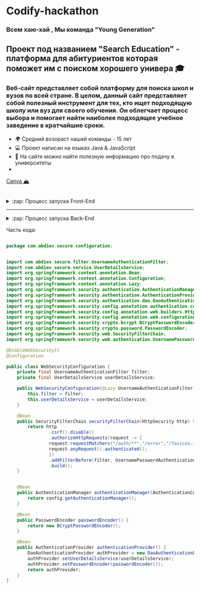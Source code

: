 # Codify-hackathon
### Всем хаю-хай , Мы команда  "Young Generation"



## Проект под названием "Search Education" -  платформа для абитуриентов которая поможет им с поиском хорошего универа 🎓
### Веб-сайт представляет собой платформу для поиска школ и вузов по всей стране. В целом, данный сайт представляет собой полезный инструмент для тех, кто ищет подходящую школу или вуз для своего обучения. Он облегчает процесс выбора и помогает найти наиболее подходящее учебное заведение в кратчайшие сроки.

- 🌍 Средний возораст нашей команды - 15 лет
- 💻 Проект написан на языках Java & JavaScript
- 👯 На сайте можно найти полезную информацию про подачу в университеты
- 

[Canva 🏔](https://www.canva.com/design/DAFc8yI2Q9U/EtTroeCMh2ZPEVytsscyJQ/edit?utm_content=DAFc8yI2Q9U&utm_campaign=designshare&utm_medium=link2&utm_source=sharebutton)



</br>


  <details>
  <summary>:zap: Процесс запуска Front-End</summary>
  
 
<!--START_SECTION:activity-->
1. 🚀 Скачать файл VegetableFront
2. 🚀 Октрыть папку page
3. 🚀 И Запустить файл index.html
<!--END_SECTION:activity-->

</details>

---


<details>
  <summary>:zap: Процесс запуска Back-End</summary>
  
 
<!--START_SECTION:activity-->
1. 🚀 Скачиваем папку "secure"
2. 🚀 Настроим application properties (data source)
3. 🚀 Заходим в папку "secure"
4. 🚀 И с терминала запускаем команду mvn spring-boot:run
5. 🚀 Вуаля ваш сервер запустился на порте 8080 (admin пароль: user@gmail.com логин: user)
<!--END_SECTION:activity-->

</details>


Часть кода:

``` java 

package com.abdiev.secure.configuration;


import com.abdiev.secure.filter.UsernameAuthenticationFilter;
import com.abdiev.secure.service.UserDetailsService;
import org.springframework.context.annotation.Bean;
import org.springframework.context.annotation.Configuration;
import org.springframework.context.annotation.Lazy;
import org.springframework.security.authentication.AuthenticationManager;
import org.springframework.security.authentication.AuthenticationProvider;
import org.springframework.security.authentication.dao.DaoAuthenticationProvider;
import org.springframework.security.config.annotation.authentication.configuration.AuthenticationConfiguration;
import org.springframework.security.config.annotation.web.builders.HttpSecurity;
import org.springframework.security.config.annotation.web.configuration.EnableWebSecurity;
import org.springframework.security.crypto.bcrypt.BCryptPasswordEncoder;
import org.springframework.security.crypto.password.PasswordEncoder;
import org.springframework.security.web.SecurityFilterChain;
import org.springframework.security.web.authentication.UsernamePasswordAuthenticationFilter;

@EnableWebSecurity()
@Configuration

public class WebSecurityConfiguration {
    private final UsernameAuthenticationFilter filter;
    private final UserDetailsService userDetailsService;

    public WebSecurityConfiguration(@Lazy UsernameAuthenticationFilter filter,@Lazy UserDetailsService userDetailsService) {
        this.filter = filter;
        this.userDetailsService = userDetailsService;
    }

    @Bean
    public SecurityFilterChain securityFilterChain(HttpSecurity http) throws Exception {
        return http
                .csrf().disable()
                .authorizeHttpRequests(request -> {
                request.requestMatchers("/auth/**","/error","/favicon.ico","/").permitAll();
                request.anyRequest().authenticated();
                })
                .addFilterBefore(filter, UsernamePasswordAuthenticationFilter.class)
                .build();
    }


    @Bean
    public AuthenticationManager authenticationManager(AuthenticationConfiguration config) throws Exception {
        return config.getAuthenticationManager();
    }

    @Bean
    public PasswordEncoder passwordEncoder() {
        return new BCryptPasswordEncoder();
    }

    @Bean
    public AuthenticationProvider authenticationProvider() {
        DaoAuthenticationProvider authProvider = new DaoAuthenticationProvider();
        authProvider.setUserDetailsService(userDetailsService);
        authProvider.setPasswordEncoder(passwordEncoder());
        return authProvider;
    }
}

```
